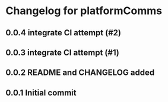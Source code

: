 # Changelog for platformComms

## 0.0.4 integrate CI attempt (#2)

## 0.0.3 integrate CI attempt (#1)

## 0.0.2 README and CHANGELOG added

## 0.0.1 Initial commit
